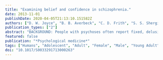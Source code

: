```yaml
---
title: "Examining belief and confidence in schizophrenia."
date: 2013-11-01
publishDate: 2020-04-05T21:13:10.151582Z
authors: ["D. W. Joyce", "B. B. Averbeck", "C. D. Frith", "S. S. Shergill"]
publication_types: ["2"]
abstract: "BACKGROUND: People with psychoses often report fixed, delusional beliefs that are sustained even in the presence of unequivocal contrary evidence. Such delusional  beliefs are the result of integrating new and old evidence inappropriately in forming a cognitive model. We propose and test a cognitive model of belief formation using experimental data from an interactive 'Rock Paper Scissors' (RPS) game. METHOD: Participants (33 controls and 27 people with schizophrenia) played  a competitive, time-pressured interactive two-player game (RPS). Participants' behavior was modeled by a generative computational model using leaky integrator and temporal difference methods. This model describes how new and old evidence is integrated to form a playing strategy to beat the opponent and to provide a mechanism for reporting confidence in one's playing strategy to win against the opponent. RESULTS: People with schizophrenia fail to appropriately model their opponent's play despite consistent (rather than random) patterns that can be exploited in the simulated opponent's play. This is manifest as a failure to weigh existing evidence appropriately against new evidence. Furthermore, participants with schizophrenia show a 'jumping to conclusions' (JTC) bias, reporting successful discovery of a winning strategy with insufficient evidence.  CONCLUSIONS: The model presented suggests two tentative mechanisms in delusional  belief formation: (i) one for modeling patterns in other's behavior, where people with schizophrenia fail to use old evidence appropriately, and (ii) a metacognitive mechanism for 'confidence' in such beliefs, where people with schizophrenia overweight recent reward history in deciding on the value of beliefs about the opponent."
featured: false
publication: "*Psychological medicine*"
tags: ["Humans", "Adolescent", "Adult", "Female", "Male", "Young Adult", "*Schizophrenic Psychology", "Middle Aged", "Case-Control Studies", "Games", "Experimental", "*Schizophrenia/complications", "Cognition Disorders/etiology/*psychology", "Delusions/*psychology", "Models", "Psychological", "Self Concept"]
doi: "10.1017/S0033291713000263"
---
```


